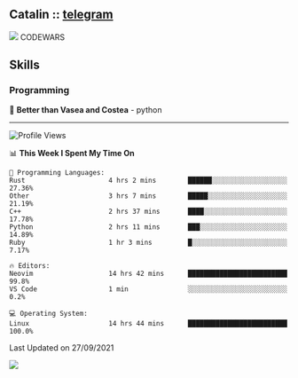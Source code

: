## Catalin :: [telegram](https://t.me/catalinhimself) 
![](https://www.codewars.com/users/Catalinhimself/badges/micro) CODEWARS

<!--
![](https://github.com/Catalinhimself/Catalinhimself/blob/main/Sakura_Nene_CPP.jpg)
-->

## Skills
### Programming
🥇 **Better than Vasea and Costea** - python

-----
<!--START_SECTION:waka-->
![Profile Views](http://img.shields.io/badge/Profile%20Views-3-blue)

📊 **This Week I Spent My Time On** 

```text
💬 Programming Languages: 
Rust                     4 hrs 2 mins        ██████░░░░░░░░░░░░░░░░░░░   27.36% 
Other                    3 hrs 7 mins        █████░░░░░░░░░░░░░░░░░░░░   21.19% 
C++                      2 hrs 37 mins       ████░░░░░░░░░░░░░░░░░░░░░   17.78% 
Python                   2 hrs 11 mins       ███░░░░░░░░░░░░░░░░░░░░░░   14.89% 
Ruby                     1 hr 3 mins         █░░░░░░░░░░░░░░░░░░░░░░░░   7.17%

🔥 Editors: 
Neovim                   14 hrs 42 mins      █████████████████████████   99.8% 
VS Code                  1 min               ░░░░░░░░░░░░░░░░░░░░░░░░░   0.2%

💻 Operating System: 
Linux                    14 hrs 44 mins      █████████████████████████   100.0%

```


 Last Updated on 27/09/2021
<!--END_SECTION:waka-->

![](https://github-readme-stats.vercel.app/api/wakatime?username=catalinhimself&theme=calm)

  


